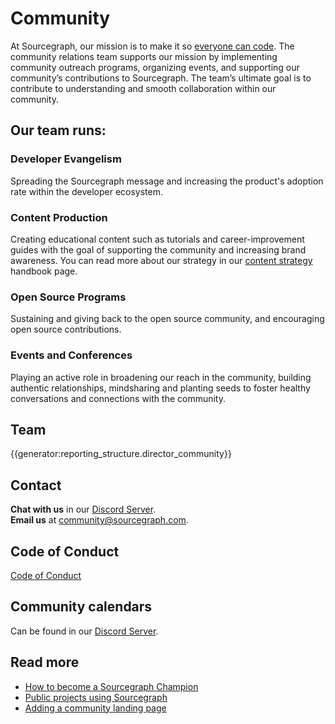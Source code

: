 # Community

At Sourcegraph, our mission is to make it so [everyone can code](../../../strategy-goals/strategy#purpose). The community relations team supports our mission by implementing community outreach programs, organizing events, and supporting our community’s contributions to Sourcegraph. The team’s ultimate goal is to contribute to understanding and smooth collaboration within our community.

## Our team runs:

### Developer Evangelism

Spreading the Sourcegraph message and increasing the product's adoption rate within the developer ecosystem.

### Content Production

Creating educational content such as tutorials and career-improvement guides with the goal of supporting the community and increasing brand awareness. You can read more about our strategy in our [content strategy](content-strategy.md) handbook page.

### Open Source Programs

Sustaining and giving back to the open source community, and encouraging open source contributions.

### Events and Conferences

Playing an active role in broadening our reach in the community, building authentic relationships, mindsharing and planting seeds to foster healthy conversations and connections with the community.

## Team

{{generator:reporting_structure.director_community}}

## Contact

**Chat with us** in our [Discord Server](https://srcgr.ph/discord). <br/>
**Email us** at [community@sourcegraph.com](mailto:community@sourcegraph.com).

## Code of Conduct

[Code of Conduct](../../../company-info-and-process/communication/code_of_conduct.md)

## Community calendars

Can be found in our [Discord Server](https://srcgr.ph/discord).
## Read more

- [How to become a Sourcegraph Champion](becoming_a_sourcegraph_champion.md)
- [Public projects using Sourcegraph](public_projects_using_sourcegraph.md)
- [Adding a community landing page](oss_community_pages.md)
